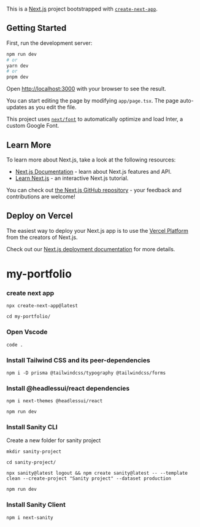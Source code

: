 This is a [Next.js](https://nextjs.org/) project bootstrapped with [`create-next-app`](https://github.com/vercel/next.js/tree/canary/packages/create-next-app).

## Getting Started

First, run the development server:

```bash
npm run dev
# or
yarn dev
# or
pnpm dev
```

Open [http://localhost:3000](http://localhost:3000) with your browser to see the result.

You can start editing the page by modifying `app/page.tsx`. The page auto-updates as you edit the file.

This project uses [`next/font`](https://nextjs.org/docs/basic-features/font-optimization) to automatically optimize and load Inter, a custom Google Font.

## Learn More

To learn more about Next.js, take a look at the following resources:

- [Next.js Documentation](https://nextjs.org/docs) - learn about Next.js features and API.
- [Learn Next.js](https://nextjs.org/learn) - an interactive Next.js tutorial.

You can check out [the Next.js GitHub repository](https://github.com/vercel/next.js/) - your feedback and contributions are welcome!

## Deploy on Vercel

The easiest way to deploy your Next.js app is to use the [Vercel Platform](https://vercel.com/new?utm_medium=default-template&filter=next.js&utm_source=create-next-app&utm_campaign=create-next-app-readme) from the creators of Next.js.

Check out our [Next.js deployment documentation](https://nextjs.org/docs/deployment) for more details.
# my-portfolio

### create next app

```
npx create-next-app@latest
```
```
cd my-portfolio/
```
### Open Vscode
```
code .
```
### Install Tailwind CSS and its peer-dependencies
```
npm i -D prisma @tailwindcss/typography @tailwindcss/forms
```
### Install @headlessui/react dependencies
```
npm i next-themes @headlessui/react
```
```
npm run dev
```

### Install Sanity CLI
Create a new folder for sanity project
```
mkdir sanity-project
```
```
cd sanity-project/
```
```
npx sanity@latest logout && npm create sanity@latest -- --template clean --create-project "Sanity project" --dataset production
```
```
npm run dev
```
### Install Sanity Client
```
npm i next-sanity
```
